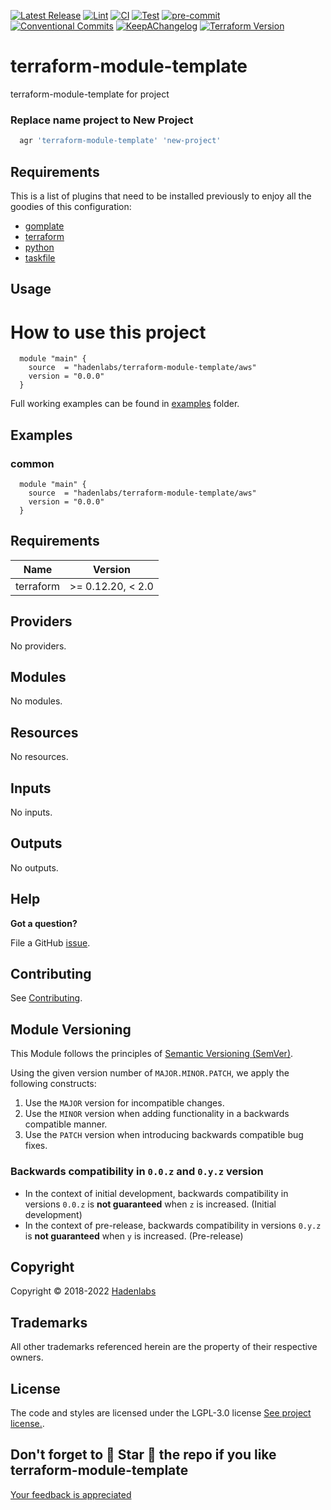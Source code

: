 <!--


  ** DO NOT EDIT THIS FILE
  **
  ** 1) Make all changes to `provision/generator/README.yaml`
  ** 2) Run`task readme` to rebuild this file.
  **
  ** (We maintain HUNDREDS of open source projects. This is how we maintain our sanity.)
  **


  -->

[![Latest Release](https://img.shields.io/github/release/hadenlabs/terraform-module-template)](https://github.com/hadenlabs/terraform-module-template/releases) [![Lint](https://img.shields.io/github/workflow/status/hadenlabs/terraform-module-template/lint-code)](https://github.com/hadenlabs/terraform-module-template/actions?workflow=lint-code) [![CI](https://img.shields.io/github/workflow/status/hadenlabs/terraform-module-template/ci)](https://github.com/hadenlabs/terraform-module-template/actions?workflow=ci) [![Test](https://img.shields.io/github/workflow/status/hadenlabs/terraform-module-template/test)](https://github.com/hadenlabs/terraform-module-template/actions?workflow=test) [![pre-commit](https://img.shields.io/badge/pre--commit-enabled-brightgreen?logo=pre-commit&logoColor=white)](https://github.com/pre-commit/pre-commit) [![Conventional Commits](https://img.shields.io/badge/Conventional%20Commits-1.0.0-yellow)](https://conventionalcommits.org) [![KeepAChangelog](https://img.shields.io/badge/changelog-Keep%20a%20Changelog%20v1.0.0-orange)](https://keepachangelog.com) [![Terraform Version](https://img.shields.io/badge/terraform-1.x%20|%200.15%20|%200.14%20|%200.13%20|%200.12.20+-623CE4.svg?logo=terraform)](https://github.com/hashicorp/terraform/releases)

# terraform-module-template

terraform-module-template for project

### Replace name project to New Project

```bash
  agr 'terraform-module-template' 'new-project'
```

## Requirements

This is a list of plugins that need to be installed previously to enjoy all the goodies of this configuration:

- [gomplate](https://github.com/hairyhenderson/gomplate)
- [terraform](https://github.com/hashicorp/terraform)
- [python](https://www.python.org)
- [taskfile](https://github.com/go-task/task)

## Usage

# How to use this project

```hcl
  module "main" {
    source  = "hadenlabs/terraform-module-template/aws"
    version = "0.0.0"
  }
```

Full working examples can be found in [examples](./examples) folder.

## Examples

<!-- Space: Projects -->
<!-- Parent: TerraformModuleTemplate -->
<!-- Title: Examples TerraformModuleTemplate -->
<!-- Label: Examples -->
<!-- Include: ./../disclaimer.md -->
<!-- Include: ac:toc -->

### common

```hcl
  module "main" {
    source  = "hadenlabs/terraform-module-template/aws"
    version = "0.0.0"
  }
```

 <!-- markdown-link-check-disable -->
<!-- BEGIN_TF_DOCS -->

## Requirements

| Name      | Version           |
| --------- | ----------------- |
| terraform | >= 0.12.20, < 2.0 |

## Providers

No providers.

## Modules

No modules.

## Resources

No resources.

## Inputs

No inputs.

## Outputs

No outputs.

<!-- END_TF_DOCS -->
<!-- markdown-link-check-enable -->

## Help

**Got a question?**

File a GitHub [issue](https://github.com/hadenlabs/terraform-module-template/issues).

## Contributing

See [Contributing](./docs/contributing.md).

## Module Versioning

This Module follows the principles of [Semantic Versioning (SemVer)](https://semver.org/).

Using the given version number of `MAJOR.MINOR.PATCH`, we apply the following constructs:

1. Use the `MAJOR` version for incompatible changes.
1. Use the `MINOR` version when adding functionality in a backwards compatible manner.
1. Use the `PATCH` version when introducing backwards compatible bug fixes.

### Backwards compatibility in `0.0.z` and `0.y.z` version

- In the context of initial development, backwards compatibility in versions `0.0.z` is **not guaranteed** when `z` is increased. (Initial development)
- In the context of pre-release, backwards compatibility in versions `0.y.z` is **not guaranteed** when `y` is increased. (Pre-release)

## Copyright

Copyright © 2018-2022 [Hadenlabs](https://hadenlabs.com)

## Trademarks

All other trademarks referenced herein are the property of their respective owners.

## License

The code and styles are licensed under the LGPL-3.0 license [See project license.](LICENSE).

## Don't forget to 🌟 Star 🌟 the repo if you like terraform-module-template

[Your feedback is appreciated](https://github.com/hadenlabs/terraform-module-template/issues)
